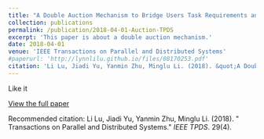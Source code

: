 ```yaml
---
title: "A Double Auction Mechanism to Bridge Users Task Requirements and Providers Resources in Two-Sided Cloud Markets"
collection: publications
permalink: /publication/2018-04-01-Auction-TPDS
excerpt: 'This paper is about a double auction mechanism.'
date: 2018-04-01
venue: 'IEEE Transactions on Parallel and Distributed Systems'
#paperurl: 'http://lynnlilu.github.io/files/08170253.pdf'
citation: 'Li Lu, Jiadi Yu, Yanmin Zhu, Minglu Li. (2018). &quot;A Double Auction Mechanism to Bridge Users Task Requirements and Providers Resources in Two-Sided Cloud Markets.&quot; <i>IEEE TPDS</i>. 29(4).'
---
```


Like it

[View the full paper](http://lynnlilu.github.io/files/08170253.pdf)

Recommended citation: Li Lu, Jiadi Yu, Yanmin Zhu, Minglu Li. (2018). " Transactions on Parallel and Distributed Systems." <i>IEEE TPDS</i>. 29(4).
